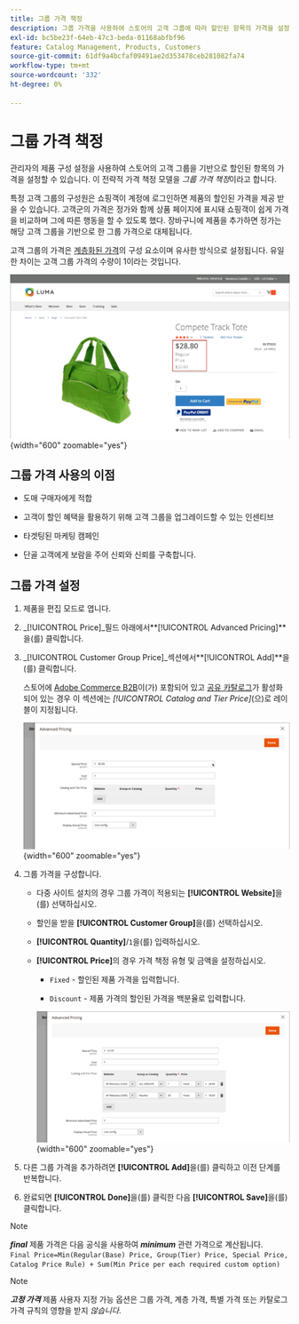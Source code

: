 ```yaml
---
title: 그룹 가격 책정
description: 그룹 가격을 사용하여 스토어의 고객 그룹에 따라 할인된 항목의 가격을 설정하는 방법에 대해 알아봅니다.
exl-id: bc5be23f-64eb-47c3-beda-01168abfbf96
feature: Catalog Management, Products, Customers
source-git-commit: 61df9a4bcfaf09491ae2d353478ceb281082fa74
workflow-type: tm+mt
source-wordcount: '332'
ht-degree: 0%

---
```


# 그룹 가격 책정

관리자의 제품 구성 설정을 사용하여 스토어의 고객 그룹을 기반으로 할인된 항목의 가격을 설정할 수 있습니다. 이 전략적 가격 책정 모델을 _그룹 가격 책정_&#x200B;이라고 합니다.

특정 고객 그룹의 구성원은 쇼핑객이 계정에 로그인하면 제품의 할인된 가격을 제공 받을 수 있습니다. 고객군의 가격은 정가와 함께 상품 페이지에 표시돼 쇼핑객이 쉽게 가격을 비교하며 그에 따른 행동을 할 수 있도록 했다. 장바구니에 제품을 추가하면 정가는 해당 고객 그룹을 기반으로 한 그룹 가격으로 대체됩니다.

고객 그룹의 가격은 [계층화된 가격](product-price-tier.md)의 구성 요소이며 유사한 방식으로 설정됩니다. 유일한 차이는 고객 그룹 가격의 수량이 1이라는 것입니다.

![고객 그룹 할인](./assets/storefront-price-group.png){width="600" zoomable="yes"}

## 그룹 가격 사용의 이점

- 도매 구매자에게 적합

- 고객이 할인 혜택을 활용하기 위해 고객 그룹을 업그레이드할 수 있는 인센티브

- 타겟팅된 마케팅 캠페인

- 단골 고객에게 보람을 주어 신뢰와 신뢰를 구축합니다.

## 그룹 가격 설정

1. 제품을 편집 모드로 엽니다.

1. _[!UICONTROL Price]_필드 아래에서&#x200B;**[!UICONTROL Advanced Pricing]**을(를) 클릭합니다.

1. _[!UICONTROL Customer Group Price]_섹션에서&#x200B;**[!UICONTROL Add]**을(를) 클릭합니다.

   스토어에 [Adobe Commerce B2B](../b2b/introduction.md)이(가) 포함되어 있고 [공유 카탈로그](../b2b/catalog-shared.md)가 활성화되어 있는 경우 이 섹션에는 _[!UICONTROL Catalog and Tier Price]_(으)로 레이블이 지정됩니다.

   ![고급 가격](./assets/product-price-group.png){width="600" zoomable="yes"}

1. 그룹 가격을 구성합니다.

   - 다중 사이트 설치의 경우 그룹 가격이 적용되는 **[!UICONTROL Website]**&#x200B;을(를) 선택하십시오.

   - 할인을 받을 **[!UICONTROL Customer Group]**&#x200B;을(를) 선택하십시오.

   - **[!UICONTROL Quantity]**/`1`을(를) 입력하십시오.

   - **[!UICONTROL Price]**&#x200B;의 경우 가격 책정 유형 및 금액을 설정하십시오.

      - `Fixed` - 할인된 제품 가격을 입력합니다.

      - `Discount` - 제품 가격의 할인된 가격을 백분율로 입력합니다.

     ![고객 그룹 가격](./assets/product-price-group-discount.png){width="600" zoomable="yes"}

1. 다른 그룹 가격을 추가하려면 **[!UICONTROL Add]**&#x200B;을(를) 클릭하고 이전 단계를 반복합니다.

1. 완료되면 **[!UICONTROL Done]**&#x200B;을(를) 클릭한 다음 **[!UICONTROL Save]**&#x200B;을(를) 클릭합니다.

>[!NOTE]
>
>**_final_** 제품 가격은 다음 공식을 사용하여 **_minimum_** 관련 가격으로 계산됩니다. <br/>`Final Price=Min(Regular(Base) Price, Group(Tier) Price, Special Price, Catalog Price Rule) + Sum(Min Price per each required custom option)`

>[!NOTE]
>
>**_고정 가격_** 제품 사용자 지정 가능 옵션은 그룹 가격, 계층 가격, 특별 가격 또는 카탈로그 가격 규칙의 영향을 받지 _않습니다_.

